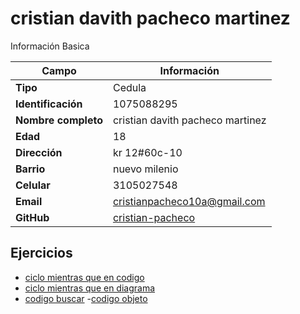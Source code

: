 # cristian davith pacheco martinez
Información Basica

| Campo | Información |
| --- | --- |
| **Tipo** | Cedula |
| **Identificación** | 1075088295|
| **Nombre completo** | cristian davith pacheco martinez |
| **Edad** | 18 |
| **Dirección** | kr 12#60c-10|
| **Barrio** | nuevo milenio |
| **Celular** | 3105027548|
| **Email** | cristianpacheco10a@gmail.com |
| **GitHub** |[cristian-pacheco](https://github.com/Cristian-pacheco) |

## Ejercicios
- [ciclo mientras que en codigo](https://github.com/Cristian-pacheco/ADSO2558427/blob/main/cristianpacheco/codigo.md)
- [ciclo mientras que en diagrama](https://github.com/Cristian-pacheco/ADSO2558427/blob/main/cristianpacheco/Diagrama%20sin%20t%C3%ADtulo.drawio.png)
- [codigo buscar](https://github.com/Cristian-pacheco/ADSO2558427/blob/main/cristianpacheco/codigobuscar.md)
-[codigo objeto](cristianpacheco\objeto.md)

